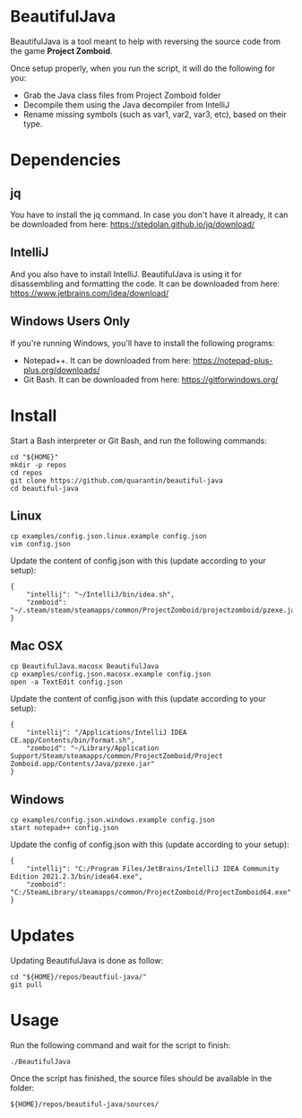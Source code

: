 # BeautifulJava
BeautifulJava is a tool meant to help with reversing the source code from the game **Project Zomboid**.

Once setup properly, when you run the script, it will do the following for you:
- Grab the Java class files from Project Zomboid folder
- Decompile them using the Java decompiler from IntelliJ
- Rename missing symbols (such as var1, var2, var3, etc), based on their type.

# Dependencies
## jq
You have to install the jq command. In case you don't have it already, it can be downloaded from here: https://stedolan.github.io/jq/download/

## IntelliJ
And you also have to install IntelliJ. BeautifulJava is using it for disassembling and formatting the code. It can be downloaded from here: https://www.jetbrains.com/idea/download/

## Windows Users Only
If you're running Windows, you'll have to install the following programs:
- Notepad++. It can be downloaded from here: https://notepad-plus-plus.org/downloads/
- Git Bash. It can be downloaded from here: https://gitforwindows.org/

# Install
Start a Bash interpreter or Git Bash, and run the following commands:

	cd "${HOME}"
	mkdir -p repos
	cd repos
	git clone https://github.com/quarantin/beautiful-java
	cd beautiful-java

## Linux
	cp examples/config.json.linux.example config.json
	vim config.json

Update the content of config.json with this (update according to your setup):

	{
		"intellij": "~/IntelliJ/bin/idea.sh",
		"zomboid": "~/.steam/steam/steamapps/common/ProjectZomboid/projectzomboid/pzexe.jar"
	}

## Mac OSX
	cp BeautifulJava.macosx BeautifulJava
	cp examples/config.json.macosx.example config.json
	open -a TextEdit config.json
Update the content of config.json with this (update according to your setup):

	{
		"intellij": "/Applications/IntelliJ IDEA CE.app/Contents/bin/format.sh",
		"zomboid": "~/Library/Application Support/Steam/steamapps/common/ProjectZomboid/Project Zomboid.app/Contents/Java/pzexe.jar"
	}

## Windows
	cp examples/config.json.windows.example config.json
	start notepad++ config.json
Update the config of config.json with this (update according to your setup):

	{
		"intellij": "C:/Program Files/JetBrains/IntelliJ IDEA Community Edition 2021.2.3/bin/idea64.exe",
		"zomboid": "C:/SteamLibrary/steamapps/common/ProjectZomboid/ProjectZomboid64.exe"
	}

# Updates
Updating BeautifulJava is done as follow:

	cd "${HOME}/repos/beautfiul-java/"
	git pull

# Usage
Run the following command and wait for the script to finish:

	./BeautifulJava
Once the script has finished, the source files should be available in the folder:

	${HOME}/repos/beautiful-java/sources/

